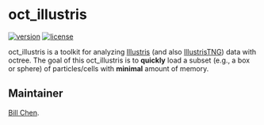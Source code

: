 # oct_illustris

[![version](https://img.shields.io/badge/version-v0.0-green.svg?style=flat)](https://github.com/EnthalpyBill/oct_illustris)
[![license](https://img.shields.io/badge/license-MIT-blue.svg?style=flat)](LICENSE)

oct_illustris is a toolkit for analyzing [Illustris](https://www.illustris-project.org/) (and also [IllustrisTNG](https://www.tng-project.org/)) data with octree. The goal of this oct_illustris is to **quickly** load a subset (e.g., a box or sphere) of particles/cells with **minimal** amount of memory.

## Maintainer

[Bill Chen](https://github.com/EnthalpyBill).